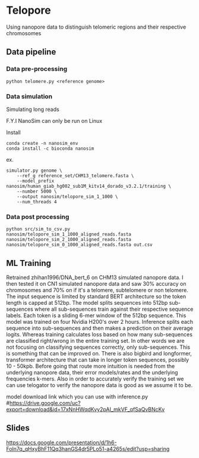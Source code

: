 # Telopore
Using nanopore data to distinguish telomeric regions and their respective chromosomes

## Data pipeline

### Data pre-processing

`python telomere.py <reference genome>`

### Data simulation

Simulating long reads

F.Y.I NanoSim can only be run on Linux

Install
```
conda create -n nanosim_env
conda install -c bioconda nanosim
```

ex. 
``` 
simulator.py genome \
    --ref_g reference_set/CHM13_telomere.fasta \
    --model_prefix nanosim/human_giab_hg002_sub1M_kitv14_dorado_v3.2.1/training \
    --number 5000 \
    --output nanosim/telopore_sim_1_1000 \
    --num_threads 4
```

### Data post processing
`python src/sim_to_csv.py nanosim/telopore_sim_1_1000_aligned_reads.fasta nanosim/telopore_sim_2_1000_aligned_reads.fasta nanosim/telopore_sim_0_1000_aligned_reads.fasta out.csv`

## ML Training
Retrained zhihan1996/DNA_bert_6 on CHM13 simulated nanopore data. I then tested it on CN1 simulated nanopore data and saw 30% accuracy on chromosomes and 70% on if it's a telomere, subtelomere or non telomere.  The input sequence is limited by standard BERT architecture so the token length is capped at 512bp. The model splits sequences into 512bp sub-sequences where all sub-sequences train against their respective sequence labels.  Each token is a sliding 6-mer window of the 512bp sequence.  This model was trained on four Nvidia H200's over 2 hours. Inference splits each sequence into sub-sequences and then makes a prediction on their average logits. Whereas training calculates loss based on how many sub-sequences are classified right/wrong in the entire training set. In other words we are not focusing on classifying sequences correctly, only sub-sequences. This is something that can be improved on. There is also bigbird and longformer, transformer architecture that can take in longer token sequences, possibly 10 - 50kpb. Before going that route more intuition is needed from the underlying nanopore data, their error models/rates and the underlying frequencies k-mers.  Also in order to accurately verify the training set we can use telogator to verify the nanopore data is good as we assume it to be.

model download link which you can use with inference.py
#https://drive.google.com/uc?export=download&id=17xNnHWqdKvy2pAI_mkVF_qfSaQvBNcKv

## Slides
https://docs.google.com/presentation/d/1h6-Foln7q_qHxyBhF11Qq3hanGS4dr5PLo51-a4265s/edit?usp=sharing
